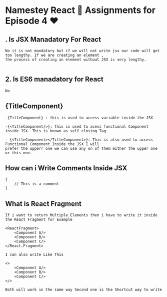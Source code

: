 # Namestey React 💛 Assignments for Episode 4 ❤


## . Is JSX Manadatory For React
```
No it is not mandatory but if we will not write jsx our code will get too lengthy. If we are creating an element , 
the process of creating an element without JSX is very lengthy.


```
## 2. Is ES6 manadatory for React
```
No
```

## {TitleComponent} 
```
-{TitleComponent} : this is used to access variable inside the JSX 

-{<TitleComponent/>}: this is used to acess functional Component inside JSX. This is known as self closing Tag

- {<TitleComponent></TitleComponent>}: This is also used to access Functional Component Inside the JSX I will 
prefer the upperr one we can use any on of them either the upper one or this one.

```

## How can i Write Comments Inside JSX
```
{
    // This is a comment
}
```
## What is React Fragment
```
If i want to return Multiple Elements then i have to write it inside the React Fragment for Example 

<ReactFragment>
    <Component A/>
    <Component B/>
    <Component C/>
</React.Fragment>

I can also write Like This 

<>
    <Component A/>
    <Component B/>
    <Component C/> 
</>

Both will work in the same way Second one is the Shortcut way to write
```